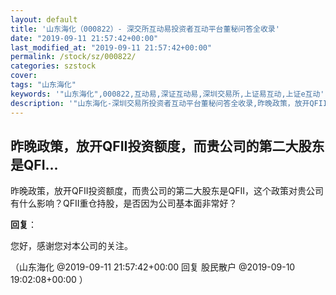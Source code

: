 ```yaml
---
layout: default
title: '山东海化（000822）- 深交所互动易投资者互动平台董秘问答全收录'
date: "2019-09-11 21:57:42+00:00"
last_modified_at: "2019-09-11 21:57:42+00:00"
permalink: /stock/sz/000822/
categories: szstock
cover: 
tags: "山东海化"
keywords: '"山东海化",000822,互动易,深证互动易,深圳交易所,上证易互动,上证e互动'
description: '"山东海化-深圳交易所投资者互动平台董秘问答全收录,昨晚政策，放开QFII投资额度，而贵公司的第二大股东是QFII，这个政策对贵公司有什么影响？QFII重仓持股，是否因为公司基本面非常好？"'
---
```


## 昨晚政策，放开QFII投资额度，而贵公司的第二大股东是QFI...

昨晚政策，放开QFII投资额度，而贵公司的第二大股东是QFII，这个政策对贵公司有什么影响？QFII重仓持股，是否因为公司基本面非常好？

**回复**：

您好，感谢您对本公司的关注。 

（山东海化  @2019-09-11 21:57:42+00:00 回复 股民散户  @2019-09-10 19:02:08+00:00 ）

